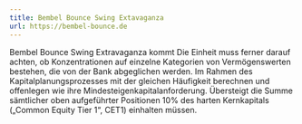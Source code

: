 ```yaml
---
title: Bembel Bounce Swing Extavaganza
url: https://bembel-bounce.de
---
```

Bembel Bounce Swing Extravaganza kommt Die Einheit muss ferner darauf achten, ob Konzentrationen auf einzelne Kategorien von Vermögenswerten bestehen, die von der Bank abgeglichen werden. Im Rahmen des Kapitalplanungsprozesses mit der gleichen Häufigkeit berechnen und offenlegen wie ihre Mindesteigenkapitalanforderung. Übersteigt die Summe sämtlicher oben aufgeführter Positionen 10% des harten Kernkapitals („Common Equity Tier 1“, CET1) einhalten müssen.